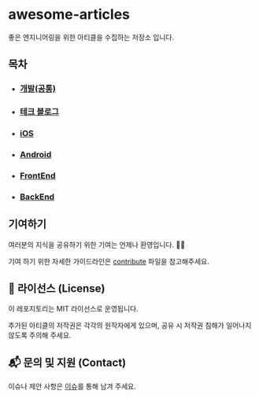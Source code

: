 # awesome-articles
좋은 엔지니어링을 위한 아티클을 수집하는 저장소 입니다.

## 목차
- ### [개발(공통)](./engineering.md)
- ### [테크 블로그](./tech.md)
- ### [iOS](./ios.md)
- ### [Android](./android.md)
- ### [FrontEnd](./frontend.md)
- ### [BackEnd](./backend.md)

## 기여하기
여러분의 지식을 공유하기 위한 기여는 언제나 환영입니다. 🙌🏻

기여 하기 위한 자세한 가이드라인은 [contribute](./CONTRIBUTING.md) 파일을 참고해주세요.

## 📜 라이선스 (License)

이 레포지토리는 MIT 라이선스로 운영됩니다. 

추가된 아티클의 저작권은 각각의 원작자에게 있으며, 공유 시 저작권 침해가 일어나지 않도록 주의해 주세요.

## 📬 문의 및 지원 (Contact)

이슈나 제안 사항은 [이슈](https://github.com/yourssu/awesome-articles/issues)를 통해 남겨 주세요.
